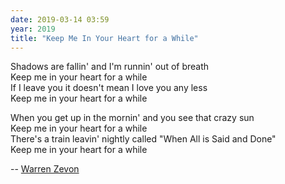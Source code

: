 ```yaml
---
date: 2019-03-14 03:59
year: 2019
title: "Keep Me In Your Heart for a While"
---
```


Shadows are fallin' and I'm runnin' out of breath<br/>
Keep me in your heart for a while<br/>
If I leave you it doesn't mean I love you any less<br/>
Keep me in your heart for a while

When you get up in the mornin' and you see that crazy sun<br/>
Keep me in your heart for a while<br/>
There's a train leavin' nightly called "When All is Said and Done"<br/>
Keep me in your heart for a while

-- [Warren Zevon](https://www.youtube.com/watch?v=6dscsGRjpxk)
